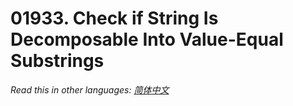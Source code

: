 # 01933. Check if String Is Decomposable Into Value-Equal Substrings

  _Read this in other languages:_
    [_简体中文_](README.zh-CN.md)

